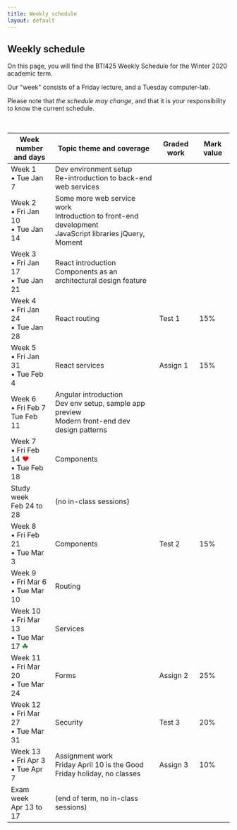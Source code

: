 ```yaml
---
title: Weekly schedule
layout: default
---
```


## Weekly schedule

On this page, you will find the BTI425 Weekly Schedule for the Winter 2020 academic term.

Our "week" consists of a Friday lecture, and a Tuesday computer-lab. 

Please note that *the schedule may change*, and that it is your responsibility to know the current schedule.

<br>

Week number<br>and days | Topic theme and coverage | Graded work | Mark value
--- | --- | --- | ---
Week 1<br>&bull; Tue Jan 7 | Dev environment setup<br>Re-introduction to back-end web services | |
Week 2<br>&bull; Fri Jan 10<br>&bull; Tue Jan 14 | Some more web service work<br>Introduction to front-end development<br>JavaScript libraries jQuery, Moment | |
Week 3<br>&bull; Fri Jan 17<br>&bull; Tue Jan 21 | React introduction<br>Components as an architectural design feature | | 
Week 4<br>&bull; Fri Jan 24<br>&bull; Tue Jan 28 | React routing | Test 1 | 15%
Week 5<br>&bull; Fri Jan 31<br>&bull; Tue Feb 4 | React services | Assign 1 | 15%
Week 6<br>&bull; Fri Feb 7<br>Tue Feb 11 | Angular introduction<br>Dev env setup, sample app preview<br>Modern front-end dev design patterns | |
Week 7<br>&bull; Fri Feb 14 <span style="color: red;">&hearts;</span><br>&bull; Tue Feb 18 | Components | |
Study week<br>Feb 24 to 28 | (no in-class sessions) | |
Week 8<br>&bull; Fri Feb 21<br>&bull; Tue Mar 3 | Components | Test 2 | 15%
Week 9<br>&bull; Fri Mar 6<br>&bull; Tue Mar 10 | Routing | |
Week 10<br>&bull; Fri Mar 13<br>&bull; Tue Mar 17 <span style="color: green;">&#9752;</span> | Services | | 
Week 11<br>&bull; Fri Mar 20<br>&bull; Tue Mar 24 | Forms | Assign 2 | 25%
Week 12<br>&bull; Fri Mar 27<br>&bull; Tue Mar 31 | Security | Test 3 | 20%
Week 13<br>&bull; Fri Apr 3<br>&bull; Tue Apr 7 | Assignment work<br>Friday April 10 is the Good Friday holiday, no classes | Assign 3 | 10%
Exam week<br>Apr 13 to 17 | (end of term, no in-class sessions) | | 

<br>
